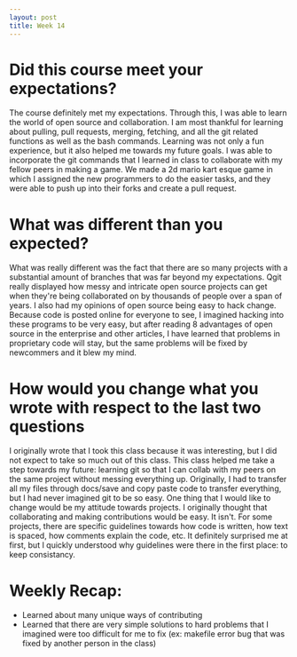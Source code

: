 ```yaml
---
layout: post
title: Week 14
---
```


# Did this course meet your expectations?
The course definitely met my expectations. Through this, I was able to learn the world of open source and collaboration. I am most thankful for learning about pulling, pull requests, merging, fetching, and all the git related functions as well as the bash commands. Learning was not only a fun experience, but it also helped me towards my future goals. I was able to incorporate the git commands that I learned in class to collaborate with my fellow peers in making a game. We made a 2d mario kart esque game in which I assigned the new programmers to do the easier tasks, and they were able to push up into their forks and create a pull request.

# What was different than you expected?
What was really different was the fact that there are so many projects with a substantial amount of branches that was far beyond my expectations. Qgit really displayed how messy and intricate open source projects can get when they're being collaborated on by thousands of people over a span of years. I also had my opinions of open source being easy to hack change. Because code is posted online for everyone to see, I imagined hacking into these programs to be very easy, but after reading 8 advantages of open source in the enterprise and other articles, I have learned that problems in proprietary code will stay, but the same problems will be fixed by newcommers and it blew my mind. 

# How would you change what you wrote with respect to the last two questions
I originally wrote that I took this class because it was interesting, but I did not expect to take so much out of this class. This class helped me take a step towards my future: learning git so that I can collab with my peers on the same project without messing everything up. Originally, I had to transfer all my files through docs/save and copy paste code to transfer everything, but I had never imagined git to be so easy. One thing that I would like to change would be my attitude towards projects. I originally thought that collaborating and making contributions would be easy. It isn't. For some projects, there are specific guidelines towards how code is written, how text is spaced, how comments explain the code, etc. It definitely surprised me at first, but I quickly understood why guidelines were there in the first place: to keep consistancy. 

# Weekly Recap:
* Learned about many unique ways of contributing
* Learned that there are very simple solutions to hard problems that I imagined were too difficult for me to fix (ex: makefile error bug that was fixed by another person in the class)

